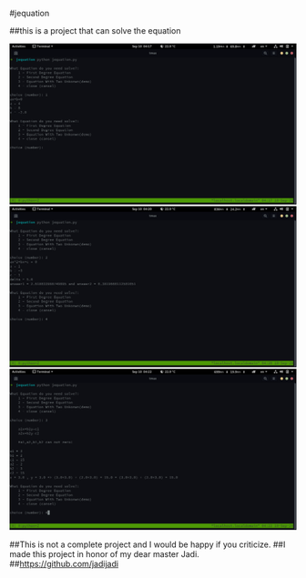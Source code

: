 #jequation

##this is a project that can solve the equation

![screenshot](first.png)
![screenshot](second.png)
![screenshot](third.png)

##This is not a complete project and I would be happy if you criticize.
##I made this project in honor of my dear master Jadi.
##https://github.com/jadijadi


